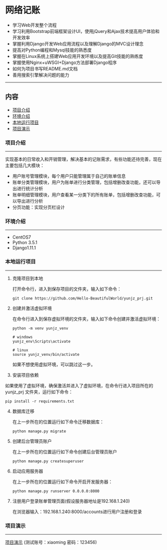 # 网络记账
- 学习Web开发整个流程
- 学习利用Bootstrap前端框架设计UI，使用jQuery和Ajax技术提高用户体验和开发效率
- 掌握利用Django开发Web应用流程以及理解Django的MVC设计理念
- 提高对Python编程和Mysql技能的熟悉度
- 掌握在Linux系统上搭建Web应用开发环境以及提高Git技能的熟练度
- 掌握使用Nginx+uWSGI+Django方法部署Django程序
- 如何为项目书写README.md文档
- 善用搜索引擎解决问题的能力
***
## 内容
* [项目介绍](#项目介绍)
* [环境介绍](#环境介绍)
* [本地运行项目](#本地运行项目)
* [项目演示](#项目演示)

### 项目介绍
-----------
实现基本的日常收入和开销管理，解决基本的记账需求，有些功能还待完善，现在主要包括几大模块：
* 用户账号管理模块，每个用户只能管理属于自己的账单信息
* 账单分类管理模块，用户为账单进行分类管理，包括增删改查功能，还可以导出进行统计分析
* 账单明细管理模块，用户查看某一分类下的所有账单，包括增删改查功能，可以导出进行分析
* 分页功能：实现分页栏设计

### 环境介绍
-----------
* CentOS7
* Python 3.5.1
* Django1.11.1
  
### 本地运行项目
-----------
1. 克隆项目到本地

   打开命令行，进入到保存项目的文件夹，输入如下命令：

   ```
   git clone https://github.com/Hello-BeautifulWorld/yunjz_prj.git
   ```
 2. 创建并激活虚拟环境

    在命令行进入到保存虚拟环境的文件夹，输入如下命令创建并激活虚拟环境：

    ```
    python -m venv yunjz_venv

    # windows
    yunjz_env\Scripts\activate

    # linux
    source yunjz_venv/bin/activate
    ```

    如果不想使用虚拟环境，可以跳过这一步。
   
 3. 安装项目依赖

   如果使用了虚拟环境，确保激活并进入了虚拟环境，在命令行进入项目所在的 yunjz_prj 文件夹，运行如下命令：

   ```
   pip install -r requirements.txt
   ```
 4. 数据库迁移

    在上一步所在的位置运行如下命令迁移数据库：

    ```
    python manage.py migrate
    ```
 5. 创建后台管理员账户

    在上一步所在的位置运行如下命令创建后台管理员账户

    ```
    python manage.py createsuperuser
    ```
 6. 启动应用服务器

    在上一步所在的位置运行如下命令开启开发服务器：

    ```
    python manage.py runserver 0.0.0.0:8000
    ```
7. 注册用户登录账单管理页面(假设服务器地址是192.168.1.240)

   在浏览器输入：192.168.1.240:8000/accounts进行用户注册和登录

### 项目演示
-----------
[项目演示](http://www.letmego.me/accounts) (测试账号：xiaoming 密码：123456)



